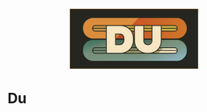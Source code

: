 <!-- Last updated: 240328 -->

<div align="center">

 ![](./.github/images/logos/DU2_256.png)


</div>

# Du
